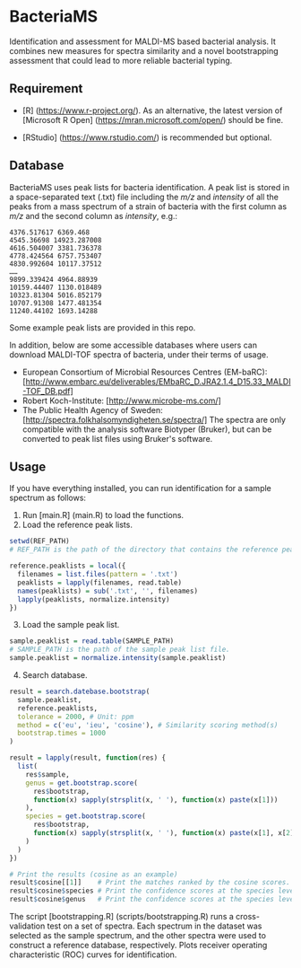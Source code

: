 BacteriaMS
=======
Identification and assessment for MALDI-MS based bacterial analysis. It combines new measures for spectra similarity and a novel bootstrapping assessment that could lead to more reliable bacterial typing.


Requirement
------
* [R] (https://www.r-project.org/). As an alternative, the latest version of [Microsoft R Open] (https://mran.microsoft.com/open/) should be fine.

* [RStudio] (https://www.rstudio.com/) is recommended but optional.

Database
------
BacteriaMS uses peak lists for bacteria identification. A peak list is stored in a space-separated text (.txt) file including the *m/z* and *intensity* of all the peaks from a mass spectrum of a strain of bacteria with the first column as *m/z* and the second column as *intensity*, e.g.:
```
4376.517617 6369.468
4545.36698 14923.287008
4616.504007 3381.736378
4778.424564 6757.753407
4830.992604 10117.37512
……
9899.339424 4964.88939
10159.44407 1130.018489
10323.81304 5016.852179
10707.91308 1477.481354
11240.44102 1693.14288
```
Some example peak lists are provided in this repo.

In addition, below are some accessible databases where users can download MALDI-TOF spectra of bacteria, under their terms of usage.
* European Consortium of Microbial Resources Centres (EM-baRC): [http://www.embarc.eu/deliverables/EMbaRC_D.JRA2.1.4_D15.33_MALDI-TOF_DB.pdf]
* Robert Koch-Institute: [http://www.microbe-ms.com/]
* The Public Health Agency of Sweden: [http://spectra.folkhalsomyndigheten.se/spectra/]
The spectra are only compatible with the analysis software Biotyper (Bruker), but can be converted to peak list files using Bruker's software.

Usage
------
If you have everything installed, you can run identification for a sample spectrum as follows:
1. Run [main.R] (main.R) to load the functions.
2. Load the reference peak lists.
```R
setwd(REF_PATH) 
# REF_PATH is the path of the directory that contains the reference peak list files.

reference.peaklists = local({
  filenames = list.files(pattern = '.txt')
  peaklists = lapply(filenames, read.table)
  names(peaklists) = sub('.txt', '', filenames)
  lapply(peaklists, normalize.intensity)
})
```
3. Load the sample peak list.
```R
sample.peaklist = read.table(SAMPLE_PATH)
# SAMPLE_PATH is the path of the sample peak list file.
sample.peaklist = normalize.intensity(sample.peaklist)
```

4. Search database.
```R
result = search.datebase.bootstrap(
  sample.peaklist,
  reference.peaklists,
  tolerance = 2000, # Unit: ppm
  method = c('eu', 'ieu', 'cosine'), # Similarity scoring method(s)
  bootstrap.times = 1000
)

result = lapply(result, function(res) {
  list(
    res$sample,
    genus = get.bootstrap.score(
      res$bootstrap, 
      function(x) sapply(strsplit(x, ' '), function(x) paste(x[1]))
    ),
    species = get.bootstrap.score(
      res$bootstrap, 
      function(x) sapply(strsplit(x, ' '), function(x) paste(x[1], x[2]))
    )      
  )
})

# Print the results (cosine as an example)
result$cosine[[1]]    # Print the matches ranked by the cosine scores.
result$cosine$species # Print the confidence scores at the species level.
result$cosine$genus   # Print the confidence scores at the species level.
```

The script [bootstrapping.R] (scripts/bootstrapping.R) runs a cross-validation test on a set of spectra. Each spectrum in the dataset was selected as the sample spectrum, and the other spectra were used to construct a reference database, respectively. Plots receiver operating characteristic (ROC) curves for identification.